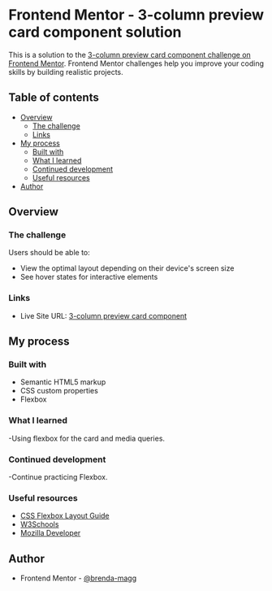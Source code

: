 # Frontend Mentor - 3-column preview card component solution

This is a solution to the [3-column preview card component challenge on Frontend Mentor](https://www.frontendmentor.io/challenges/3column-preview-card-component-pH92eAR2-). Frontend Mentor challenges help you improve your coding skills by building realistic projects. 

## Table of contents

- [Overview](#overview)
  - [The challenge](#the-challenge)
  - [Links](#links)
- [My process](#my-process)
  - [Built with](#built-with)
  - [What I learned](#what-i-learned)
  - [Continued development](#continued-development)
  - [Useful resources](#useful-resources)
- [Author](#author)


## Overview

### The challenge

Users should be able to:

- View the optimal layout depending on their device's screen size
- See hover states for interactive elements

### Links

- Live Site URL: [3-column preview card component](https://brenda-magg.github.io/3-column-card/)

## My process

### Built with

- Semantic HTML5 markup
- CSS custom properties
- Flexbox

### What I learned

-Using flexbox for the card and media queries.

### Continued development

-Continue practicing Flexbox.

### Useful resources

- [CSS Flexbox Layout Guide](https://css-tricks.com/snippets/css/a-guide-to-flexbox/) 
- [W3Schools](https://www.w3schools.com/)
- [Mozilla Developer](https://developer.mozilla.org/en-US/)

## Author

- Frontend Mentor - [@brenda-magg](https://www.frontendmentor.io/profile/brenda-magg)
